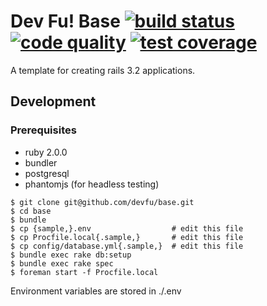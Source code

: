 Dev Fu! Base [![build status][ci-image]][ci] [![code quality][cq-image]][cq] [![test coverage][cc-image]][cc]
=============================================================================================================

A template for creating rails 3.2 applications.

## Development

### Prerequisites

- ruby 2.0.0
- bundler
- postgresql
- phantomjs (for headless testing)

```
$ git clone git@github.com/devfu/base.git
$ cd base
$ bundle
$ cp {sample,}.env                  # edit this file
$ cp Procfile.local{.sample,}       # edit this file
$ cp config/database.yml{.sample,}  # edit this file
$ bundle exec rake db:setup
$ bundle exec rake spec
$ foreman start -f Procfile.local
```

Environment variables are stored in ./.env

<!-- links -->
[cc]: https://coveralls.io/r/devfu/base "test coverage"
[ci]: http://travis-ci.org/devfu/base "build status"
[cq]: https://codeclimate.com/github/devfu/base "code quality"

<!-- images -->
[cc-image]: https://coveralls.io/repos/devfu/base/badge.png
[ci-image]: https://secure.travis-ci.org/devfu/base.png
[cq-image]: https://codeclimate.com/github/devfu/base.png
